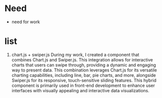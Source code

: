 # Need

-   need for work

# list

1. chart.js + swiper.js
   During my work, I created a component that combines Chart.js and Swiper.js. This integration allows for interactive charts that users can swipe through, providing a dynamic and engaging way to present data. This combination leverages Chart.js for its versatile charting capabilities, including line, bar, pie charts, and more, alongside Swiper.js for its responsive, touch-sensitive sliding features. This hybrid component is primarily used in front-end development to enhance user interfaces with visually appealing and interactive data visualizations.
